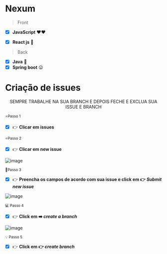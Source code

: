 # Nexum


 > Front                
 - [x] **JavaScript** 	:heart::heart:
 - [x] **React js** :smiling_face_with_three_hearts:


> Back
  - [x] **Java** :muscle: 
  - [x] **Spring boot** :stuck_out_tongue:

# Criação de issues

<p align="center">SEMPRE TRABALHE NA SUA BRANCH E DEPOIS FECHE E EXCLUA SUA ISSUE E BRANCH</p>

<sup>:star:Passo 1</sup> 

- [x] :point_right: **Clicar em issues**

<sup>:star:Passo 2</sup> 

- [x] :point_right: **Clicar em new issue**

![image](https://user-images.githubusercontent.com/89268597/184509149-b32d1f65-7dd6-4e25-8f37-86acd875a798.png)


<sup>:rocket:Passo 3</sup> 

- [x] :point_right: **Preencha os campos de acordo com sua issue e click em :point_right: *Submit new issue***

![image](https://user-images.githubusercontent.com/89268597/184509383-125cc256-ea5e-4c39-9543-0abd58e17a9d.png)

<sup>:computer: Passo 4</sup> 

- [x]  :point_right: **Click em :arrow_right: *create a branch***

![image](https://user-images.githubusercontent.com/89268597/184509792-db296f91-f2d3-415a-9829-df6e490ef7b0.png)

<sup>:bulb: Passo 5</sup> 

- [x]  :point_right: **Click em :point_right: *create branch***



